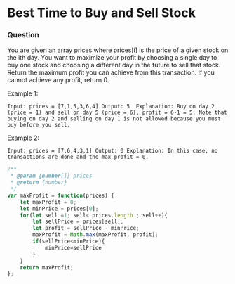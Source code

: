 # Best Time to Buy and Sell Stock

### Question
You are given an array prices where prices[i] is the price of a given stock on the ith day.
You want to maximize your profit by choosing a single day to buy one stock and choosing a different day in the future to sell that stock.
Return the maximum profit you can achieve from this transaction. If you cannot achieve any profit, return 0.

Example 1:

`
Input: prices = [7,1,5,3,6,4]
Output: 5 
Explanation: Buy on day 2 (price = 1) and sell on day 5 (price = 6), profit = 6-1 = 5.
Note that buying on day 2 and selling on day 1 is not allowed because you must buy before you sell.
`

Example 2:

`
Input: prices = [7,6,4,3,1]
Output: 0
Explanation: In this case, no transactions are done and the max profit = 0.
`

```js
/**
 * @param {number[]} prices
 * @return {number}
 */
var maxProfit = function(prices) {
    let maxProfit = 0;
    let minPrice = prices[0];
    for(let sell =1; sell< prices.length ; sell++){
        let sellPrice = prices[sell];
        let profit = sellPrice - minPrice;
        maxProfit = Math.max(maxProfit, profit);
        if(sellPrice<minPrice){
            minPrice=sellPrice 
        }
    }
    return maxProfit;
};
```
 
